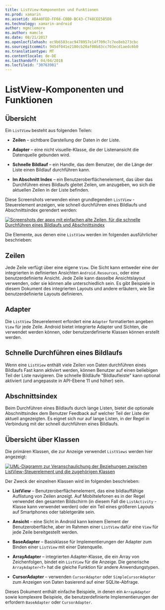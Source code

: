 ```yaml
---
title: ListView-Komponenten und Funktionen
ms.prod: xamarin
ms.assetid: ABA40FED-FF68-C0B0-BC43-C748CEE585D8
ms.technology: xamarin-android
author: mgmclemore
ms.author: mamcle
ms.date: 08/21/2017
ms.openlocfilehash: ec9b6583cac9478957e14f709c7c7ee8eb273cbc
ms.sourcegitcommit: 945df041e2180cb20af08b83cc703ecd1aedc6b0
ms.translationtype: MT
ms.contentlocale: de-DE
ms.lasthandoff: 04/04/2018
ms.locfileid: "30763981"
---
```

# <a name="listview-parts-and-functionality"></a>ListView-Komponenten und Funktionen


## <a name="overview"></a>Übersicht

Ein `ListView` besteht aus folgenden Teilen:

- **Zeilen** &ndash; sichtbare Darstellung der Daten in der Liste.

- **Adapter** &ndash; eine nicht visuelle-Klasse, die der Listenansicht die Datenquelle gebunden wird.

- **Schnelle Bildlauf** &ndash; ein Handle, das dem Benutzer, der die Länge der Liste einen Bildlauf durchführen kann.

- **Im Abschnitt Index** &ndash; ein Benutzeroberflächenelement, das über das Durchführen eines Bildlaufs gleitet Zeilen, um anzugeben, wo sich die aktuellen Zeilen in der Liste befinden.

Diese Screenshots verwenden einen grundlegenden `ListView` -Steuerelement anzeigen, wie schnell durchführen eines Bildlaufs und Abschnittsindex gerendert werden:

[![Screenshots der apps mit einfachen alte Zeilen, für die schnelle Durchführen eines Bildlaufs und Abschnittsindex](parts-and-functionality-images/listviewparts.png)](parts-and-functionality-images/listviewparts.png#lightbox)

Die Elemente, aus denen eine `ListView` werden im folgenden ausführlicher beschrieben:


## <a name="rows"></a>Zeilen

Jede Zeile verfügt über eine eigene `View`. Die Sicht kann entweder eine der integrierten in definierten Ansichten `Android.Resources`, oder eine benutzerdefinierte Ansicht. Jede Zeile kann dasselbe Ansichtslayout verwenden, oder sie können alle unterschiedlich sein. Es gibt Beispiele in diesem Dokument des integrierten Layouts und andere erläutern, wie Sie benutzerdefinierte Layouts definieren.


## <a name="adapter"></a>Adapter

Die `ListView` Steuerelement erfordert eine `Adapter` formatierten angeben `View` für jede Zeile. Android bietet integrierte Adapter und Sichten, die verwendet werden können, oder benutzerdefinierte Klassen können erstellt werden.


## <a name="fast-scrolling"></a>Schnelle Durchführen eines Bildlaufs

Wenn eine `ListView` enthält viele Zeilen von Daten durchführen eines Bildlaufs Fast kann aktiviert werden, können Benutzer auf einen beliebigen Teil der Liste navigieren. Die schnelle Bildläufe "Bildlaufleiste" kann optional aktiviert (und angepasste in API-Ebene 11 und höher) sein.


## <a name="section-index"></a>Abschnittsindex

Beim Durchführen eines Bildlaufs durch lange Listen, bietet die optionale Abschnittsindex dem Benutzer Feedback auf welcher Teil der Liste der aktuell angezeigten. Es eignet sich nur auf lange Listen, in der Regel in Verbindung mit der schnell durchführen eines Bildlaufs.


## <a name="classes-overview"></a>Übersicht über Klassen

Die primären Klassen, die zur Anzeige verwendet `ListViews` werden hier angezeigt:

[![UML-Diagramm zur Veranschaulichung der Beziehungen zwischen ListView-Steuerelement und die zugehörigen Klassen](parts-and-functionality-images/image2.png)](parts-and-functionality-images/image2.png#lightbox)

Der Zweck der einzelnen Klassen wird im folgenden beschrieben:

- **ListView** &ndash; Benutzeroberflächenelement, das eine bildlauffähige Auflistung von Zeilen anzeigt. Auf Mobiltelefonen es in der Regel verwendet den gesamten Bildschirm (in diesem Fall die `ListActivity` -Klasse kann verwendet werden) oder ein Teil eines größeren Layouts auf Smartphones oder tabletgeräte sein.

- **Ansicht** &ndash; eine Sicht in Android kann keinem Element der Benutzeroberfläche, aber im Rahmen einer `ListView` dafür eine `View` für jede Zeile bereitgestellt werden.

- **BaseAdapter** &ndash; Basisklasse für Implementierungen der Adapter zum Binden einer `ListView` mit einer Datenquelle.

- **ArrayAdapter** &ndash; integrierten Adapter-Klasse, die ein Array von Zeichenfolgen, bindet ein `ListView` für die Anzeige. Die generische `ArrayAdapter<T>` hat die gleiche Funktion für andere Anwendungstypen.

- **CursorAdapter** &ndash; verwenden `CursorAdapter` oder `SimpleCursorAdapter` zum Anzeigen von Daten basierend auf einer SQLite-Abfrage.

Dieses Dokument enthält einfache Beispiele, in denen ein `ArrayAdapter` sowie komplexere Beispiele, die benutzerdefinierte Implementierungen der erfordern `BaseAdapter` oder `CursorAdapter`.

